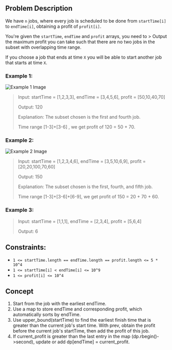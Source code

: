 ## Problem Description

We have `n` jobs, where every job is scheduled to be done from `startTime[i]` to `endTime[i]`, obtaining a profit of `profit[i]`.

You're given the `startTime`, `endTime` and `profit` arrays, you need to > Output the maximum profit you can take such that there are no two jobs in the subset with overlapping time range.

If you choose a job that ends at time `X` you will be able to start another job that starts at time `X`.

### Example 1:

![Example 1 Image](https://assets.leetcode.com/uploads/2019/10/10/sample1_1584.png)

> Input: startTime = [1,2,3,3], endTime = [3,4,5,6], profit = [50,10,40,70]
> 
> Output: 120
> 
> Explanation: The subset chosen is the first and fourth job.
>
> Time range [1-3]+[3-6] , we get profit of 120 = 50 + 70.

### Example 2:

![Example 2 Image](https://assets.leetcode.com/uploads/2019/10/10/sample22_1584.png)

> Input: startTime = [1,2,3,4,6], endTime = [3,5,10,6,9], profit = [20,20,100,70,60]
> 
> Output: 150
> 
> Explanation: The subset chosen is the first, fourth, and fifth job.
>
> Time range [1-3]+[3-6]+[6-9], we get profit of 150 = 20 + 70 + 60.

### Example 3:

> Input: startTime = [1,1,1], endTime = [2,3,4], profit = [5,6,4]
> 
> Output: 6

## Constraints:

- `1 <= startTime.length == endTime.length == profit.length <= 5 * 10^4`
- `1 <= startTime[i] < endTime[i] <= 10^9`
- `1 <= profit[i] <= 10^4`

## Concept
1. Start from the job with the earliest endTime.
2. Use a map to store endTime and corresponding profit, which automatically sorts by endTime.
3. Use upper_bound(startTime) to find the earliest finish time that is greater than the current job's start time. With prev, obtain the profit before the current job's startTime, then add the profit of this job.
4. If current_profit is greater than the last entry in the map (dp.rbegin()->second), update or add dp[endTime] = current_profit.
